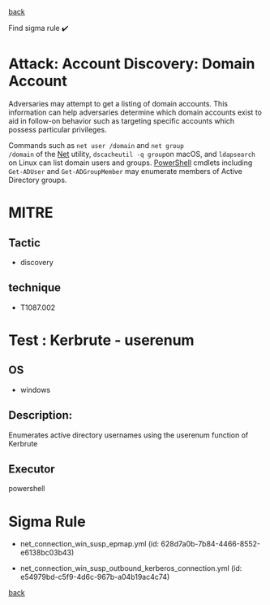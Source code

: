 
[back](../index.md)

Find sigma rule :heavy_check_mark: 

# Attack: Account Discovery: Domain Account 

Adversaries may attempt to get a listing of domain accounts. This information can help adversaries determine which domain accounts exist to aid in follow-on behavior such as targeting specific accounts which possess particular privileges.

Commands such as <code>net user /domain</code> and <code>net group /domain</code> of the [Net](https://attack.mitre.org/software/S0039) utility, <code>dscacheutil -q group</code>on macOS, and <code>ldapsearch</code> on Linux can list domain users and groups. [PowerShell](https://attack.mitre.org/techniques/T1059/001) cmdlets including <code>Get-ADUser</code> and <code>Get-ADGroupMember</code> may enumerate members of Active Directory groups.  

# MITRE
## Tactic
  - discovery


## technique
  - T1087.002


# Test : Kerbrute - userenum
## OS
  - windows


## Description:
Enumerates active directory usernames using the userenum function of Kerbrute

## Executor
powershell

# Sigma Rule
 - net_connection_win_susp_epmap.yml (id: 628d7a0b-7b84-4466-8552-e6138bc03b43)

 - net_connection_win_susp_outbound_kerberos_connection.yml (id: e54979bd-c5f9-4d6c-967b-a04b19ac4c74)



[back](../index.md)
